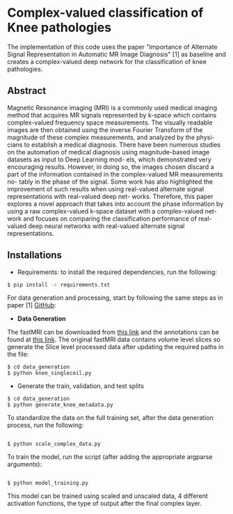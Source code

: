 # Complex-valued classification of Knee pathologies 

The implementation of this code uses the paper "Importance of Alternate Signal Representation in Automatic MR Image Diagnosis" [1] as baseline and creates a complex-valued deep network for the classification of knee pathologies. 

## Abstract 

Magnetic Resonance imaging (MRI) is a commonly used medical imaging method that acquires MR signals represented by k-space which contains complex-valued frequency space measurements. The visually readable images are then obtained using the inverse Fourier Transform of the magnitude of these complex measurements, and analyzed by the physi- cians to establish a medical diagnosis. There have been numerous studies on the automation of medical diagnosis using magnitude-based image datasets as input to Deep Learning mod- els, which demonstrated very encouraging results. However, in doing so, the images chosen discard a part of the information contained in the complex-valued MR measurements no- tably in the phase of the signal. Some work has also highlighted the improvement of such results when using real-valued alternate signal representations with real-valued deep net- works. Therefore, this paper explores a novel approach that takes into account the phase information by using a raw complex-valued k-space dataset with a complex-valued net- work and focuses on comparing the classification performance of real-valued deep neural networks with real-valued alternate signal representations.

## Installations

- Requirements: to install the required dependencies, run the following:  
```bash
$ pip install -r requirements.txt
```
For data generation and processing, start by following the same steps as in paper [1] [GitHub](https://github.com/anonycodes/MRI):
* __Data Generation__ 

The fastMRI can be downloaded from [this link](https://fastmri.med.nyu.edu) and the annotations can be found at [this link](https://github.com/microsoft/fastmri-plus/tree/main/Annotations). The original fastMRI data contains volume level slices so generate the Slice level processed data after updating the required paths in the file:
 ```
$ cd data_generation
$ python knee_singlecoil.py
```
* Generate the train, validation, and test splits
```
$ cd data_generation
$ python generate_knee_metadata.py
```

To standardize the data on the full training set, after the data generation process, run the following: 
```

$ python scale_complex_data.py
```

To train the model, run the script (after adding the appropriate argparse arguments): 
```

$ python model_training.py
```

This model can be trained using scaled and unscaled data, 4 different activation functions, the type of output after the final complex layer.

